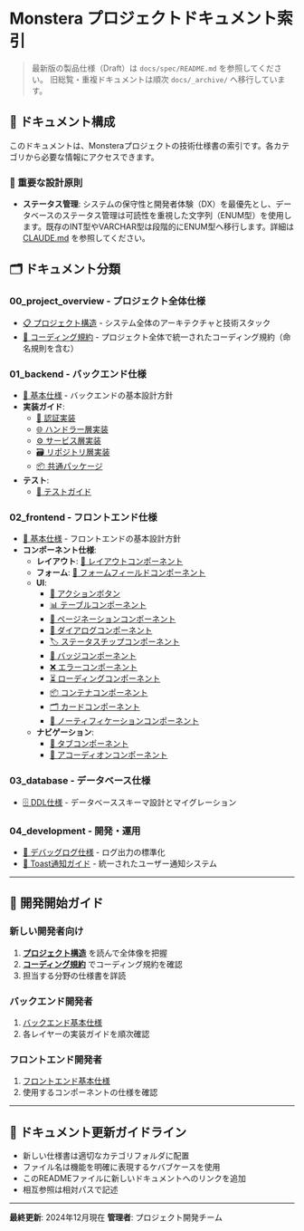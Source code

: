 # Monstera プロジェクトドキュメント索引

> 最新版の製品仕様（Draft）は `docs/spec/README.md` を参照してください。
> 旧総覧・重複ドキュメントは順次 `docs/_archive/` へ移行しています。

## 📖 ドキュメント構成

このドキュメントは、Monsteraプロジェクトの技術仕様書の索引です。各カテゴリから必要な情報にアクセスできます。

### 📌 重要な設計原則
- **ステータス管理**: システムの保守性と開発者体験（DX）を最優先とし、データベースのステータス管理は可読性を重視した文字列（ENUM型）を使用します。既存のINT型やVARCHAR型は段階的にENUM型へ移行します。詳細は [CLAUDE.md](/CLAUDE.md) を参照してください。

## 🗂️ ドキュメント分類

### 00_project_overview - プロジェクト全体仕様
- [📋 プロジェクト構造](./monstera-structure.md) - システム全体のアーキテクチャと技術スタック
- [📝 コーディング規約](../06_standards/coding-standards.md) - プロジェクト全体で統一されたコーディング規約（命名規則を含む）

### 01_backend - バックエンド仕様
- [📘 基本仕様](../01_backend/specification.md) - バックエンドの基本設計方針
- **実装ガイド**:
  - [🔐 認証実装](../01_backend/implementation/auth-implementation.md)
  - [🌐 ハンドラー層実装](../01_backend/implementation/handler-implementation.md)
  - [⚙️ サービス層実装](../01_backend/implementation/service-implementation.md)
  - [🗃️ リポジトリ層実装](../01_backend/implementation/repository-implementation.md)
  - [📦 共通パッケージ](../01_backend/implementation/common-packages.md)
- **テスト**:
  - [🧪 テストガイド](../01_backend/testing/testing-guide.md)

### 02_frontend - フロントエンド仕様
- [📗 基本仕様](../02_frontend/specification.md) - フロントエンドの基本設計方針
- **コンポーネント仕様**:
  - **レイアウト**: [🎨 レイアウトコンポーネント](../02_frontend/components/layout/layout-components.md)
  - **フォーム**: [📝 フォームフィールドコンポーネント](../02_frontend/components/form/form-field-components.md)
  - **UI**: 
    - [🔘 アクションボタン](../02_frontend/components/ui/action-button.md)
    - [📊 テーブルコンポーネント](../02_frontend/components/ui/table-components.md)
    - [📄 ページネーションコンポーネント](../02_frontend/components/ui/pagination-components.md)
    - [💬 ダイアログコンポーネント](../02_frontend/components/ui/dialog-components.md)
    - [🏷️ ステータスチップコンポーネント](../02_frontend/components/ui/status-chip-components.md)
    - [🏅 バッジコンポーネント](../02_frontend/components/ui/badge-components.md)
    - [❌ エラーコンポーネント](../02_frontend/components/ui/error-components.md)
    - [⏳ ローディングコンポーネント](../02_frontend/components/ui/loading-components.md)
    - [📦 コンテナコンポーネント](../02_frontend/components/ui/container-components.md)
    - [🗂️ カードコンポーネント](../02_frontend/components/ui/card-components.md)
    - [🔔 ノーティフィケーションコンポーネント](../02_frontend/components/ui/notification-components.md)
  - **ナビゲーション**:
    - [📑 タブコンポーネント](../02_frontend/components/navigation/tab-components.md)
    - [📂 アコーディオンコンポーネント](../02_frontend/components/navigation/accordion-components.md)

### 03_database - データベース仕様
- [🗄️ DDL仕様](../03_database/ddl-specification.md) - データベーススキーマ設計とマイグレーション

### 04_development - 開発・運用
- [🐛 デバッグログ仕様](../04_development/debug-logging.md) - ログ出力の標準化
- [💬 Toast通知ガイド](../04_development/toast-notification-guide.md) - 統一されたユーザー通知システム

---

## 🚀 開発開始ガイド

### 新しい開発者向け
1. **[プロジェクト構造](./monstera-structure.md)** を読んで全体像を把握
2. **[コーディング規約](../06_standards/coding-standards.md)** でコーディング規約を確認
3. 担当する分野の仕様書を詳読

### バックエンド開発者
1. [バックエンド基本仕様](../01_backend/specification.md)
2. 各レイヤーの実装ガイドを順次確認

### フロントエンド開発者
1. [フロントエンド基本仕様](../02_frontend/specification.md)
2. 使用するコンポーネントの仕様を確認

---

## 📝 ドキュメント更新ガイドライン

- 新しい仕様書は適切なカテゴリフォルダに配置
- ファイル名は機能を明確に表現するケバブケースを使用
- このREADMEファイルに新しいドキュメントへのリンクを追加
- 相互参照は相対パスで記述

---

**最終更新**: 2024年12月現在
**管理者**: プロジェクト開発チーム 
